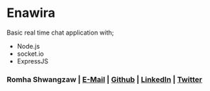 # Enawira
Basic real time chat application with;
* Node.js 
* socket.io
* ExpressJS

### Romha Shwangzaw  | [E-Mail](mailto:romhas@gmail.com) | [Github](https://github.com/RomhaShwangzaw/) | [LinkedIn](https://linkedin.com/in/romhashwangzaw) | [Twitter](https://twitter.com/RomhaShwangzaw)


